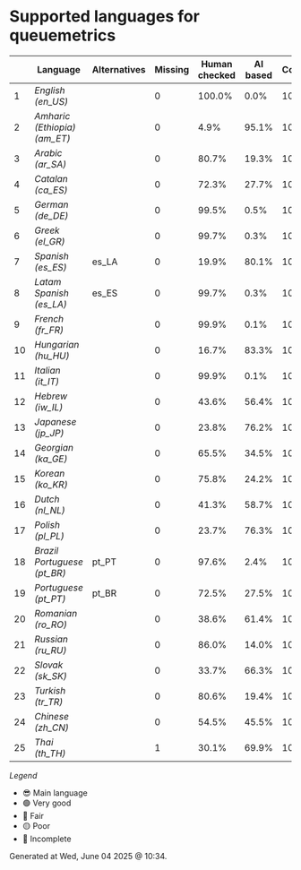 # Supported languages for queuemetrics

|  | Language | Alternatives | Missing | Human checked | AI based | Completion |   |
|--|----------|--------------|---------|---------------|----------|------------|---|
| 1 | *English (en_US)* |  | 0 | 100.0% | 0.0% | 100.0% | 😎 |
| 2 | *Amharic (Ethiopia) (am_ET)* |  | 0 | 4.9% | 95.1% | 100.0% | 🟢 |
| 3 | *Arabic (ar_SA)* |  | 0 | 80.7% | 19.3% | 100.0% | 🟢 |
| 4 | *Catalan (ca_ES)* |  | 0 | 72.3% | 27.7% | 100.0% | 🟢 |
| 5 | *German (de_DE)* |  | 0 | 99.5% | 0.5% | 100.0% | 🟢 |
| 6 | *Greek (el_GR)* |  | 0 | 99.7% | 0.3% | 100.0% | 🟢 |
| 7 | *Spanish (es_ES)* | es_LA | 0 | 19.9% | 80.1% | 100.0% | 🟢 |
| 8 | *Latam Spanish (es_LA)* | es_ES | 0 | 99.7% | 0.3% | 100.0% | 🟢 |
| 9 | *French (fr_FR)* |  | 0 | 99.9% | 0.1% | 100.0% | 🟢 |
| 10 | *Hungarian (hu_HU)* |  | 0 | 16.7% | 83.3% | 100.0% | 🟢 |
| 11 | *Italian (it_IT)* |  | 0 | 99.9% | 0.1% | 100.0% | 🟢 |
| 12 | *Hebrew (iw_IL)* |  | 0 | 43.6% | 56.4% | 100.0% | 🟢 |
| 13 | *Japanese (jp_JP)* |  | 0 | 23.8% | 76.2% | 100.0% | 🟢 |
| 14 | *Georgian (ka_GE)* |  | 0 | 65.5% | 34.5% | 100.0% | 🟢 |
| 15 | *Korean (ko_KR)* |  | 0 | 75.8% | 24.2% | 100.0% | 🟢 |
| 16 | *Dutch (nl_NL)* |  | 0 | 41.3% | 58.7% | 100.0% | 🟢 |
| 17 | *Polish (pl_PL)* |  | 0 | 23.7% | 76.3% | 100.0% | 🟢 |
| 18 | *Brazil Portuguese (pt_BR)* | pt_PT | 0 | 97.6% | 2.4% | 100.0% | 🟢 |
| 19 | *Portuguese (pt_PT)* | pt_BR | 0 | 72.5% | 27.5% | 100.0% | 🟢 |
| 20 | *Romanian (ro_RO)* |  | 0 | 38.6% | 61.4% | 100.0% | 🟢 |
| 21 | *Russian (ru_RU)* |  | 0 | 86.0% | 14.0% | 100.0% | 🟢 |
| 22 | *Slovak (sk_SK)* |  | 0 | 33.7% | 66.3% | 100.0% | 🟢 |
| 23 | *Turkish (tr_TR)* |  | 0 | 80.6% | 19.4% | 100.0% | 🟢 |
| 24 | *Chinese (zh_CN)* |  | 0 | 54.5% | 45.5% | 100.0% | 🟢 |
| 25 | *Thai (th_TH)* |  | 1 | 30.1% | 69.9% | 100.0% | 🟢 |


*Legend*

- 😎 Main language
- 🟢 Very good
- 🔵 Fair
- 🟡 Poor
- 🔴 Incomplete


Generated at Wed, June 04 2025 @ 10:34.

